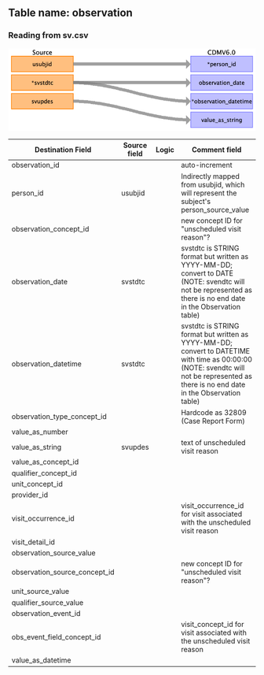 ## Table name: observation

### Reading from sv.csv

![](md_files/image2_v.png)

| Destination Field | Source field | Logic | Comment field |
| --- | --- | --- | --- |
| observation_id |  |  | auto-increment |
| person_id | usubjid |  | Indirectly mapped from usubjid, which will represent the subject's person_source_value |
| observation_concept_id |  |  | new concept ID for "unscheduled visit reason"? |
| observation_date | svstdtc |  | svstdtc is STRING format but written as YYYY-MM-DD; convert to DATE (NOTE: svendtc will not be represented as there is no end date in the Observation table) |
| observation_datetime | svstdtc |  | svstdtc is STRING format but written as YYYY-MM-DD; convert to DATETIME with time as 00:00:00 (NOTE: svendtc will not be represented as there is no end date in the Observation table) |
| observation_type_concept_id |  |  | Hardcode as 32809 (Case Report Form) |
| value_as_number |  |  |  |
| value_as_string | svupdes |  | text of unscheduled visit reason |
| value_as_concept_id |  |  |  |
| qualifier_concept_id |  |  |  |
| unit_concept_id |  |  |  |
| provider_id |  |  |  |
| visit_occurrence_id |  |  | visit_occurrence_id for visit associated with the unscheduled visit reason |
| visit_detail_id |  |  |  |
| observation_source_value |  |  |  |
| observation_source_concept_id |  |  | new concept ID for "unscheduled visit reason"? |
| unit_source_value |  |  |  |
| qualifier_source_value |  |  |  |
| observation_event_id |  |  |  |
| obs_event_field_concept_id |  |  | visit_concept_id for visit associated with the unscheduled visit reason |
| value_as_datetime |  |  |  |

